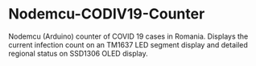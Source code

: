 # Nodemcu-CODIV19-Counter
Nodemcu (Arduino) counter of COVID 19 cases in Romania. Displays the current infection count on an TM1637 LED segment display and detailed regional status on SSD1306 OLED display.
